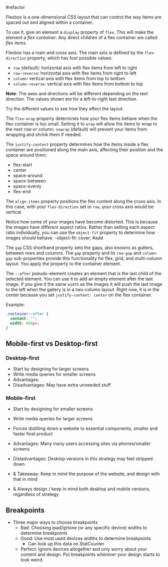 #refactor 

Flexbox is a one-dimensional CSS layout that can control the way items are spaced out and aligned within a container.

To use it, give an element a `display` property of `flex`. This will make the element a _flex container_. Any direct children of a flex container are called _flex items_.

Flexbox has a main and cross axis. The main axis is defined by the `flex-direction` property, which has four possible values:

-   `row` (default): horizontal axis with flex items from left to right
-   `row-reverse`: horizontal axis with flex items from right to left
-   `column`: vertical axis with flex items from top to bottom
-   `column-reverse`: vertical axis with flex items from bottom to top

**Note**: The axes and directions will be different depending on the text direction. The values shown are for a left-to-right text direction.

Try the different values to see how they affect the layout.

The `flex-wrap` property determines how your flex items behave when the flex container is too small. Setting it to `wrap` will allow the items to wrap to the next row or column. `nowrap` (default) will prevent your items from wrapping and shrink them if needed.

The `justify-content` property determines how the items inside a flex container are positioned along the main axis, affecting their position and the space around them.
- flex-start
- center
- space-around
- space-between
- space-evenly
- flex-end

The `align-items` property positions the flex content along the cross axis. In this case, with your `flex-direction` set to `row`, your cross axis would be vertical.

Notice how some of your images have become distorted. This is because the images have different aspect ratios. Rather than setting each aspect ratio individually, you can use the `object-fit` property to determine how images should behave.
	-object-fit: cover;
		#add 

The `gap` CSS shorthand property sets the gaps, also knowns as gutters, between rows and columns. The `gap` property and its `row-gap` and `column-gap` sub-properties provide this functionality for flex, grid, and multi-column layout. You apply the property to the container element.

The `::after` pseudo-element creates an element that is the last child of the selected element. You can use it to add an empty element after the last image. If you give it the same `width` as the images it will push the last image to the left when the gallery is in a two-column layout. Right now, it is in the center because you set `justify-content: center` on the flex container.

Example:

```css
.container::after {
  content: "";
  width: 860px;
}
```


## Mobile-first vs Desktop-first
### Desktop-first
- Start by designing for larger screens
- Write media queries for smaller screens
- Advantages: 
- Disadvantages: May have extra unneeded stuff
### Mobile-first
- Start by desigining for smaller screens
- Write media queries for larger screens
- Forces distilling down a website to essential components, smaller and faster final product
- Advantages: Many many users accessing sites via phones/smaller screens
- Distadvantages: Desktop versions in this strategy may feel stripped down

- & Takeaway: Keep in mind the purpose of the website, and design with that in mind
- & Always design / keep in mind both desktop and mobile versions, regardless of strategy


## Breakpoints
- Three major ways to choose breakpoints
	- Bad: Choosing ipad/iphone (or any specific device) widths to determine breakpoints
	- Good: Use most used devices widths to determine breakpoints
		- Can look up this data on StatCounter
	- Perfect: Ignore devices altogether and only worry about your content and design. Put breakpoints wherever your design starts to look weird. 
